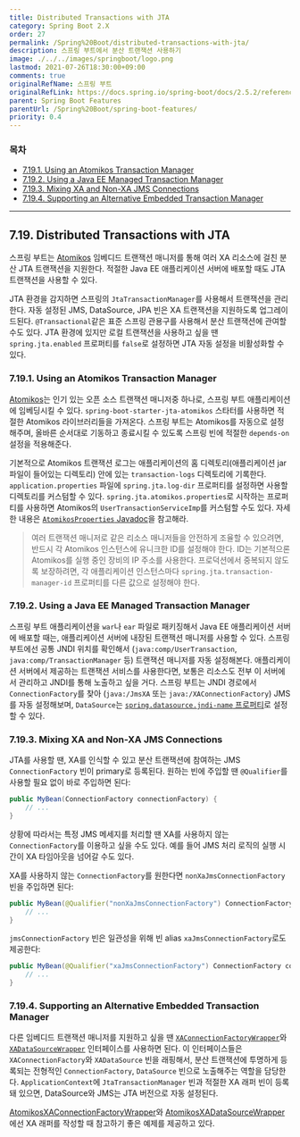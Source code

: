 ```yaml
---
title: Distributed Transactions with JTA
category: Spring Boot 2.X
order: 27
permalink: /Spring%20Boot/distributed-transactions-with-jta/
description: 스프링 부트에서 분산 트랜잭션 사용하기
image: ./../../images/springboot/logo.png
lastmod: 2021-07-26T18:30:00+09:00
comments: true
originalRefName: 스프링 부트
originalRefLink: https://docs.spring.io/spring-boot/docs/2.5.2/reference/htmlsingle/#features.jta
parent: Spring Boot Features
parentUrl: /Spring%20Boot/spring-boot-features/
priority: 0.4
---
```


### 목차

- [7.19.1. Using an Atomikos Transaction Manager](#7191-using-an-atomikos-transaction-manager)
- [7.19.2. Using a Java EE Managed Transaction Manager](#7192-using-a-java-ee-managed-transaction-manager)
- [7.19.3. Mixing XA and Non-XA JMS Connections](#7193-mixing-xa-and-non-xa-jms-connections)
- [7.19.4. Supporting an Alternative Embedded Transaction Manager](#7194-supporting-an-alternative-embedded-transaction-manager)

---

## 7.19. Distributed Transactions with JTA

스프링 부트는 [Atomikos](https://www.atomikos.com/) 임베디드 트랜잭션 매니저를 통해 여러 XA 리소스에 걸친 분산 JTA 트랜잭션을 지원한다. 적절한 Java EE 애플리케이션 서버에 배포할 때도 JTA 트랜잭션을 사용할 수 있다.

JTA 환경을 감지하면 스프링의 `JtaTransactionManager`를 사용해서 트랜잭션을 관리한다. 자동 설정된 JMS, DataSource, JPA 빈은 XA 트랜잭션을 지원하도록 업그레이드된다. `@Transactional`같은 표준 스프링 관용구를 사용해서 분산 트랜잭션에 관여할 수도 있다. JTA 환경에 있지만 로컬 트랜잭션을 사용하고 싶을 땐 `spring.jta.enabled` 프로퍼티를 `false`로 설정하면 JTA 자동 설정을 비활성화할 수 있다.

### 7.19.1. Using an Atomikos Transaction Manager

[Atomikos](https://www.atomikos.com/)는 인기 있는 오픈 소스 트랜잭션 매니저중 하나로, 스프링 부트 애플리케이션에 임베딩시킬 수 있다. `spring-boot-starter-jta-atomikos` 스타터를 사용하면 적절한 Atomikos 라이브러리들을 가져온다. 스프링 부트는 Atomikos를 자동으로 설정해주며, 올바른 순서대로 기동하고 종료시킬 수 있도록 스프링 빈에 적절한 `depends-on` 설정을 적용해준다.

기본적으로 Atomikos 트랜잭션 로그는 애플리케이션의 홈 디렉토리(애플리케이션 jar 파일이 들어있는 디렉토리) 안에 있는 `transaction-logs` 디렉토리에 기록한다. `application.properties` 파일에 `spring.jta.log-dir` 프로퍼티를 설정하면 사용할 디렉토리를 커스텀할 수 있다. `spring.jta.atomikos.properties`로 시작하는 프로퍼티를 사용하면 Atomikos의 `UserTransactionServiceImp`를 커스텀할 수도 있다. 자세한 내용은 [`AtomikosProperties` Javadoc](https://docs.spring.io/spring-boot/docs/2.5.2/api/org/springframework/boot/jta/atomikos/AtomikosProperties.html)을 참고해라.

> 여러 트랜잭션 매니저로 같은 리소스 매니저들을 안전하게 조율할 수 있으려면, 반드시 각 Atomikos 인스턴스에 유니크한 ID를 설정해야 한다. ID는 기본적으론 Atomikos를 실행 중인 장비의 IP 주소를 사용한다. 프로덕션에서 중복되지 않도록 보장하려면, 각 애플리케이션 인스턴스마다 `spring.jta.transaction-manager-id` 프로퍼티를 다른 값으로 설정해야 한다.

### 7.19.2. Using a Java EE Managed Transaction Manager

스프링 부트 애플리케이션을 `war`나 `ear` 파일로 패키징해서 Java EE 애플리케이션 서버에 배포할 때는, 애플리케이션 서버에 내장된 트랜잭션 매니저를 사용할 수 있다. 스프링 부트에선 공통 JNDI 위치를 확인해서 (`java:comp/UserTransaction`, `java:comp/TransactionManager` 등) 트랜잭션 매니저를 자동 설정해본다. 애플리케이션 서버에서 제공하는 트랜잭션 서비스를 사용한다면, 보통은 리소스도 전부 이 서버에서 관리하고 JNDI를 통해 노출하고 싶을 거다. 스프링 부트는 JNDI 경로에서  `ConnectionFactory`를 찾아 (`java:/JmsXA` 또는 `java:/XAConnectionFactory`) JMS를 자동 설정해보며, `DataSource`는 [`spring.datasource.jndi-name` 프로퍼티](../working-with-sql-databases#connection-to-a-jndi-datasource)로 설정할 수 있다.

### 7.19.3. Mixing XA and Non-XA JMS Connections

JTA를 사용할 땐, XA를 인식할 수 있고 분산 트랜잭션에 참여하는 JMS `ConnectionFactory` 빈이 primary로 등록된다. 원하는 빈에 주입할 땐 `@Qualifier`를 사용할 필요 없이 바로 주입하면 된다:

```java
public MyBean(ConnectionFactory connectionFactory) {
    // ...
}
```

상황에 따라서는 특정 JMS 메세지를 처리할 땐 XA를 사용하지 않는 `ConnectionFactory`를 이용하고 싶을 수도 있다. 예를 들어 JMS 처리 로직의 실행 시간이 XA 타임아웃을 넘어갈 수도 있다.

XA를 사용하지 않는 `ConnectionFactory`를 원한다면 `nonXaJmsConnectionFactory` 빈을 주입하면 된다:

```java
public MyBean(@Qualifier("nonXaJmsConnectionFactory") ConnectionFactory connectionFactory) {
    // ...
}
```

`jmsConnectionFactory` 빈은 일관성을 위해 빈 alias `xaJmsConnectionFactory`로도 제공한다:

```java
public MyBean(@Qualifier("xaJmsConnectionFactory") ConnectionFactory connectionFactory) {
    // ...
}
```

### 7.19.4. Supporting an Alternative Embedded Transaction Manager

다른 임베디드 트랜잭션 매니저를 지원하고 싶을 땐 [`XAConnectionFactoryWrapper`](https://github.com/spring-projects/spring-boot/tree/v2.5.2/spring-boot-project/spring-boot/src/main/java/org/springframework/boot/jms/XAConnectionFactoryWrapper.java)와 [`XADataSourceWrapper`](https://github.com/spring-projects/spring-boot/tree/v2.5.2/spring-boot-project/spring-boot/src/main/java/org/springframework/boot/jdbc/XADataSourceWrapper.java) 인터페이스를 사용하면 된다. 이 인터페이스들은 `XAConnectionFactory`와 `XADataSource` 빈을 래핑해서, 분산 트랜잭션에 투명하게 등록되는 전형적인 `ConnectionFactory`, `DataSource` 빈으로 노출해주는 역할을 담당한다. `ApplicationContext`에 `JtaTransactionManager` 빈과 적절한 XA 래퍼 빈이 등록돼 있으면, DataSource와 JMS는 JTA 버전으로 자동 설정된다.

[AtomikosXAConnectionFactoryWrapper](https://github.com/spring-projects/spring-boot/tree/v2.5.2/spring-boot-project/spring-boot/src/main/java/org/springframework/boot/jta/atomikos/AtomikosXAConnectionFactoryWrapper.java)와 [AtomikosXADataSourceWrapper](https://github.com/spring-projects/spring-boot/tree/v2.5.2/spring-boot-project/spring-boot/src/main/java/org/springframework/boot/jta/atomikos/AtomikosXADataSourceWrapper.java)에선 XA 래퍼를 작성할 때 참고하기 좋은 예제를 제공하고 있다.